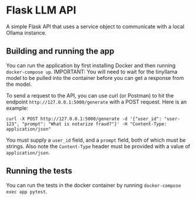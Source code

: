 # Flask LLM API

A simple Flask API that uses a service object to communicate with a local Ollama instance.

## Building and running the app

You can run the application by first installing Docker and then running `docker-compose up`. IMPORTANT: You will need to wait for the tinyllama model to be pulled into the container before you can get a response from the model.

To send a request to the API, you can use curl (or Postman) to hit the endpoint `http://127.0.0.1:5000/generate` with a POST request. Here is an example:

```
curl -X POST http://127.0.0.1:5000/generate -d '{"user_id": "user-123", "prompt": "What is notarize fraud?"}' -H "Content-Type: application/json"
```

You must supply a `user_id` field, and a `prompt` field, both of which must be strings. Also note the `Content-Type` header must be provided with a value of `application/json`.

## Running the tests

You can run the tests in the docker container by running `docker-compose exec app pytest`.
